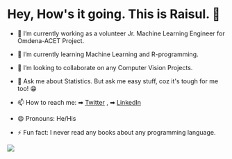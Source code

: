 # Hey, How's it going. This is Raisul. 👋


- 🔭 I’m currently working as a volunteer Jr. Machine Learning Engineer for Omdena-ACET Project.
- 🌱 I’m currently learning Machine Learning and R-programming.
- 👯 I’m looking to collaborate on any Computer Vision Projects.
- 💬 Ask me about Statistics. But ask me easy stuff, coz it's tough for me too! 😁
- 📫 How to reach me: ➡ [Twitter](https://twitter.com/its_Raisul) , ➡ [LinkedIn](https://www.linkedin.com/in/raisul-islam89/)
- 😄 Pronouns: He/His

- ⚡ Fun fact: I never read any books about any programming language.

<img src="https://github-readme-stats.vercel.app/api?username=Raisul-BD&&show_icons=true&title_color=ffffff&icon_color=bb2acf&text_color=daf7dc&bg_color=151515"> 
